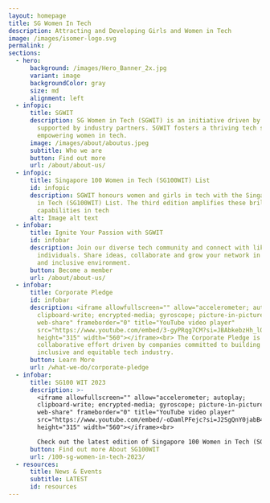 ```yaml
---
layout: homepage
title: SG Women In Tech
description: Attracting and Developing Girls and Women in Tech
image: /images/isomer-logo.svg
permalink: /
sections:
  - hero:
      background: /images/Hero_Banner_2x.jpg
      variant: image
      backgroundColor: gray
      size: md
      alignment: left
  - infopic:
      title: SGWIT
      description: SG Women in Tech (SGWIT) is an initiative driven by IMDA and
        supported by industry partners. SGWIT fosters a thriving tech sector by
        empowering women in tech.
      image: /images/about/aboutus.jpeg
      subtitle: Who we are
      button: Find out more
      url: /about/about-us/
  - infopic:
      title: Singapore 100 Women in Tech (SG100WIT) List
      id: infopic
      description: SGWIT honours women and girls in tech with the Singapore 100 Women
        in Tech (SG100WIT) List. The third edition amplifies these brilliant
        capabilities in tech
      alt: Image alt text
  - infobar:
      title: Ignite Your Passion with SGWIT
      id: infobar
      description: Join our diverse tech community and connect with like-minded
        individuals. Share ideas, collaborate and grow your network in a diverse
        and inclusive environment.
      button: Become a member
      url: /about/about-us/
  - infobar:
      title: Corporate Pledge
      id: infobar
      description: <iframe allowfullscreen="" allow="accelerometer; autoplay;
        clipboard-write; encrypted-media; gyroscope; picture-in-picture;
        web-share" frameborder="0" title="YouTube video player"
        src="https://www.youtube.com/embed/3-gyPRqg7CM?si=JBAbkebzHh_lO8kS"
        height="315" width="560"></iframe><br> The Corporate Pledge is a
        collaborative effort driven by companies committed to building a more
        inclusive and equitable tech industry.
      button: Learn More
      url: /what-we-do/corporate-pledge
  - infobar:
      title: SG100 WIT 2023
      description: >-
        <iframe allowfullscreen="" allow="accelerometer; autoplay;
        clipboard-write; encrypted-media; gyroscope; picture-in-picture;
        web-share" frameborder="0" title="YouTube video player"
        src="https://www.youtube.com/embed/-oDamlPFejc?si=J2SgQnY0jabB4d2E"
        height="315" width="560"></iframe><br>

        Check out the latest edition of Singapore 100 Women in Tech (SG100WIT) List of Tech Honorees in this video.
      button: Find out more About SG100WIT
      url: /100-sg-women-in-tech-2023/
  - resources:
      title: News & Events
      subtitle: LATEST
      id: resources
---
```

